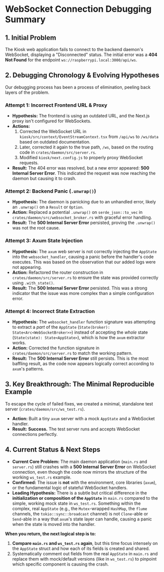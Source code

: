 # WebSocket Connection Debugging Summary

## 1. Initial Problem

The Kiosk web application fails to connect to the backend daemon's WebSocket, displaying a "Disconnected" status. The initial error was a **404 Not Found** for the endpoint `ws://raspberrypi.local:3000/api/ws`.

## 2. Debugging Chronology & Evolving Hypotheses

Our debugging process has been a process of elimination, peeling back layers of the problem.

### Attempt 1: Incorrect Frontend URL & Proxy
*   **Hypothesis:** The frontend is using an outdated URL, and the Next.js proxy isn't configured for WebSockets.
*   **Actions:**
    1.  Corrected the WebSocket URL in `kiosk/src/context/EventStreamContext.tsx` from `/api/ws` to `/ws/data` based on outdated documentation.
    2.  Later, corrected it again to the true path, `/ws`, based on the routing code in `crates/daemon/src/server.rs`.
    3.  Modified `kiosk/next.config.js` to properly proxy WebSocket requests.
*   **Result:** The 404 error was resolved, but a new error appeared: **500 Internal Server Error**. This indicated the request was now reaching the daemon but causing it to crash.

### Attempt 2: Backend Panic (`.unwrap()`)
*   **Hypothesis:** The daemon is panicking due to an unhandled error, likely an `.unwrap()` on a `Result` or `Option`.
*   **Action:** Replaced a potential `.unwrap()` on `serde_json::to_vec` in `crates/daemon/src/websocket_broker.rs` with graceful error handling.
*   **Result:** The **500 Internal Server Error** persisted, proving the `.unwrap()` was not the root cause.

### Attempt 3: Axum State Injection
*   **Hypothesis:** The `axum` web server is not correctly injecting the `AppState` into the `websocket_handler`, causing a panic before the handler's code executes. This was based on the observation that our added logs were not appearing.
*   **Action:** Refactored the router construction in `crates/daemon/src/server.rs` to ensure the state was provided correctly using `.with_state()`.
*   **Result:** The **500 Internal Server Error** persisted. This was a strong indicator that the issue was more complex than a simple configuration error.

### Attempt 4: Incorrect State Extraction
*   **Hypothesis:** The `websocket_handler` function signature was attempting to extract a *part* of the `AppState` (`State(broker): State<Arc<WebSocketBroker>>`) instead of accepting the *whole* state (`State(state): State<AppState>`), which is how the `axum` extractor works.
*   **Action:** Corrected the function signature in `crates/daemon/src/server.rs` to match the working pattern.
*   **Result:** The **500 Internal Server Error** still persists. This is the most baffling result, as the code now appears logically correct according to `axum`'s patterns.

## 3. Key Breakthrough: The Minimal Reproducible Example

To escape the cycle of failed fixes, we created a minimal, standalone test server (`crates/daemon/src/ws_test.rs`).

*   **Action:** Built a tiny `axum` server with a mock `AppState` and a WebSocket handler.
*   **Result:** **Success.** The test server runs and accepts WebSocket connections perfectly.

## 4. Current Status & Next Steps

*   **Current Core Problem:** The main daemon application (`main.rs` and `server.rs`) still crashes with a **500 Internal Server Error** on WebSocket connection, even though the code now mirrors the structure of the working `ws_test.rs` example.
*   **Confirmed:** The issue is **not** with the environment, core libraries (`axum`), or the fundamental logic of stateful WebSocket handlers.
*   **Leading Hypothesis:** There is a subtle but critical difference in the **initialization or composition of the `AppState`** in `main.rs` compared to the simple, working mock state in `ws_test.rs`. Something within the complex, real `AppState` (e.g., the `Mutex`-wrapped `HashMap`, the `flume` channels, the `tokio::sync::broadcast` channel) is not `Clone`-able or `Send`-able in a way that `axum`'s state layer can handle, causing a panic when the state is moved into the handler.

**When you return, the next logical step is to:**

1.  **Compare `main.rs` and `ws_test.rs` again**, but this time focus intensely on the `AppState` struct and how each of its fields is created and shared.
2.  Systematically comment out fields from the real `AppState` in `main.rs` and replace them with mock/default versions (like in `ws_test.rs`) to pinpoint which specific component is causing the crash.